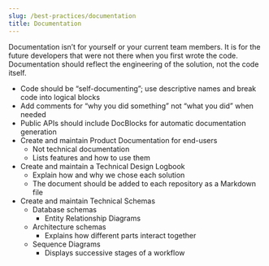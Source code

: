 ```yaml
---
slug: /best-practices/documentation
title: Documentation
---
```


Documentation isn’t for yourself or your current team members. It is for the future developers that were not there when you first wrote the code. Documentation should reflect the engineering of the solution, not the code itself.

* Code should be “self-documenting”; use descriptive names and break code into logical blocks
* Add comments for “why you did something” not “what you did” when needed
* Public APIs should include DocBlocks for automatic documentation generation
* Create and maintain Product Documentation for end-users
    * Not technical documentation
    * Lists features and how to use them
* Create and maintain a Technical Design Logbook
    * Explain how and why we chose each solution
    * The document should be added to each repository as a Markdown file
* Create and maintain Technical Schemas
    * Database schemas
        * Entity Relationship Diagrams
    * Architecture schemas
        * Explains how different parts interact together
    * Sequence Diagrams
        * Displays successive stages of a workflow
